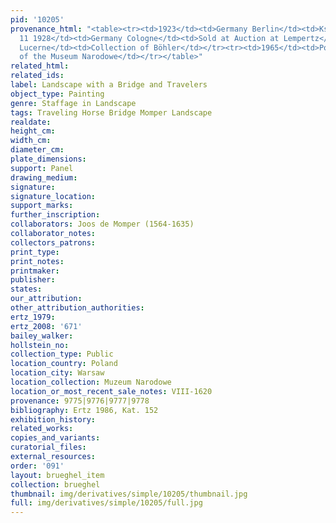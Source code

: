 ```yaml
---
pid: '10205'
provenance_html: "<table><tr><td>1923</td><td>Germany Berlin</td><td>Ksth. Benedict</td></tr><tr><td>Jun
  11 1928</td><td>Germany Cologne</td><td>Sold at Auction at Lempertz</td></tr><tr><td>1949</td><td>Switzerland
  Lucerne</td><td>Collection of Böhler</td></tr><tr><td>1965</td><td>Poland Warsaw</td><td>Collection
  of the Museum Narodowe</td></tr></table>"
related_html: 
related_ids: 
label: Landscape with a Bridge and Travelers
object_type: Painting
genre: Staffage in Landscape
tags: Traveling Horse Bridge Momper Landscape
realdate: 
height_cm: 
width_cm: 
diameter_cm: 
plate_dimensions: 
support: Panel
drawing_medium: 
signature: 
signature_location: 
support_marks: 
further_inscription: 
collaborators: Joos de Momper (1564-1635)
collaborator_notes: 
collectors_patrons: 
print_type: 
print_notes: 
printmaker: 
publisher: 
states: 
our_attribution: 
other_attribution_authorities: 
ertz_1979: 
ertz_2008: '671'
bailey_walker: 
hollstein_no: 
collection_type: Public
location_country: Poland
location_city: Warsaw
location_collection: Muzeum Narodowe
location_or_most_recent_sale_notes: VIII-1620
provenance: 9775|9776|9777|9778
bibliography: Ertz 1986, Kat. 152
exhibition_history: 
related_works: 
copies_and_variants: 
curatorial_files: 
external_resources: 
order: '091'
layout: brueghel_item
collection: brueghel
thumbnail: img/derivatives/simple/10205/thumbnail.jpg
full: img/derivatives/simple/10205/full.jpg
---
```

